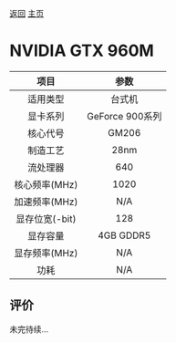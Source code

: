 [返回](../../)  [主页](../../../../)
# NVIDIA GTX 960M

| 项目 | 参数 |
| :------: | :------: |
|适用类型 | 台式机|
|显卡系列| GeForce 900系列|
|核心代号| GM206 |
|制造工艺| 28nm |
|流处理器| 640 |
|核心频率(MHz)| 1020 |
|加速频率(MHz)|N/A |
|显存位宽(-bit)| 128 |
|显存容量| 4GB GDDR5 |
|显存频率(MHz)| N/A |
|功耗|N/A |

## 评价

 未完待续...